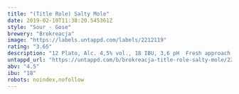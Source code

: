 ```yaml
---
title: "(Title Role) Salty Mole"
date: 2019-02-10T11:38:20.545361Z
style: "Sour - Gose"
brewery: "Brokreacja"
image: "https://labels.untappd.com/labels/2212119"
rating: "3.65"
description: "12 Plato, Alc. 4,5% vol., 18 IBU, 3,6 pH  Fresh approach to traditional Gose, supported by the extremly aromatic mango cultivar - Alphonso.  Ingredients: water, malts: Wheat, Pilsner, Acidulated, hop: Citra, yeasts, lactic acid, mango Alphonso juice, coriander, salt"
untappd_url: "https://untappd.com/b/brokreacja-title-role-salty-mole/2212119"
abv: "4.5"
ibu: "18"
robots: noindex,nofollow
---
```

